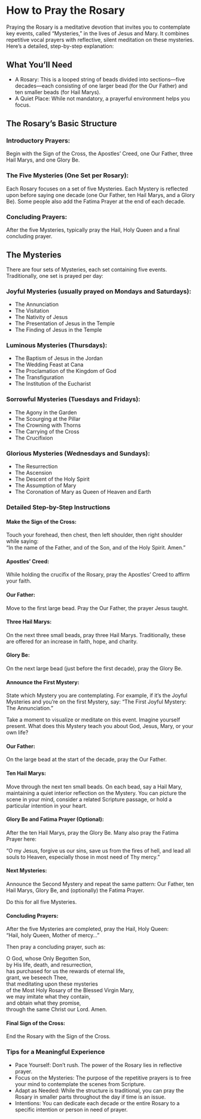 

# How to Pray the Rosary

Praying the Rosary is a meditative devotion that invites you to contemplate key events, called “Mysteries,” in the lives of Jesus and Mary. It combines repetitive vocal prayers with reflective, silent meditation on these mysteries. Here’s a detailed, step-by-step explanation:

## What You’ll Need

 * A Rosary: This is a looped string of beads divided into sections—five decades—each consisting of one larger bead (for the Our Father) and ten smaller beads (for Hail Marys).
 * A Quiet Place: While not mandatory, a prayerful environment helps you focus.

## The Rosary’s Basic Structure

### Introductory Prayers:

Begin with the Sign of the Cross, the Apostles’ Creed, one Our Father, three Hail Marys, and one Glory Be.

### The Five Mysteries (One Set per Rosary):

Each Rosary focuses on a set of five Mysteries. Each Mystery is reflected upon before saying one decade (one Our Father, ten Hail Marys, and a Glory Be). Some people also add the Fatima Prayer at the end of each decade.

### Concluding Prayers:

After the five Mysteries, typically pray the Hail, Holy Queen and a final concluding prayer.

## The Mysteries

There are four sets of Mysteries, each set containing five events. Traditionally, one set is prayed per day:

### Joyful Mysteries (usually prayed on Mondays and Saturdays):

 * The Annunciation
 * The Visitation
 * The Nativity of Jesus
 * The Presentation of Jesus in the Temple
 * The Finding of Jesus in the Temple

### Luminous Mysteries (Thursdays):

 * The Baptism of Jesus in the Jordan
 * The Wedding Feast at Cana
 * The Proclamation of the Kingdom of God
 * The Transfiguration
 * The Institution of the Eucharist

### Sorrowful Mysteries (Tuesdays and Fridays):
 * The Agony in the Garden
 * The Scourging at the Pillar
 * The Crowning with Thorns
 * The Carrying of the Cross
 * The Crucifixion

### Glorious Mysteries (Wednesdays and Sundays):
 * The Resurrection
 * The Ascension
 * The Descent of the Holy Spirit
 * The Assumption of Mary
 * The Coronation of Mary as Queen of Heaven and Earth

### Detailed Step-by-Step Instructions

#### Make the Sign of the Cross:
 
 Touch your forehead, then chest, then left shoulder, then right shoulder while saying:  
 “In the name of the Father, and of the Son, and of the Holy Spirit. Amen.”

#### Apostles’ Creed:

While holding the crucifix of the Rosary, pray the Apostles’ Creed to affirm your faith.

#### Our Father:

Move to the first large bead. Pray the Our Father, the prayer Jesus taught.

#### Three Hail Marys:

On the next three small beads, pray three Hail Marys. Traditionally, these are offered for an increase in faith, hope, and charity.

#### Glory Be:

On the next large bead (just before the first decade), pray the Glory Be.

#### Announce the First Mystery:

State which Mystery you are contemplating. For example, if it’s the Joyful Mysteries and you’re on the first Mystery, say: “The First Joyful Mystery: The Annunciation.”

Take a moment to visualize or meditate on this event. Imagine yourself present. What does this Mystery teach you about God, Jesus, Mary, or your own life?

#### Our Father:

On the large bead at the start of the decade, pray the Our Father.

#### Ten Hail Marys:

Move through the next ten small beads. On each bead, say a Hail Mary, maintaining a quiet interior reflection on the Mystery. You can picture the scene in your mind, consider a related Scripture passage, or hold a particular intention in your heart.

#### Glory Be and Fatima Prayer (Optional):

After the ten Hail Marys, pray the Glory Be. Many also pray the Fatima Prayer here:

“O my Jesus, forgive us our sins, save us from the fires of hell, and lead all souls to Heaven, especially those in most need of Thy mercy.”

#### Next Mysteries:

Announce the Second Mystery and repeat the same pattern: Our Father, ten Hail Marys, Glory Be, and (optionally) the Fatima Prayer.

Do this for all five Mysteries.

#### Concluding Prayers:

After the five Mysteries are completed, pray the Hail, Holy Queen:  
“Hail, holy Queen, Mother of mercy…”

Then pray a concluding prayer, such as:  

O God, whose Only Begotten Son,  
by His life, death, and resurrection,  
has purchased for us the rewards of eternal life,  
grant, we beseech Thee,  
that meditating upon these mysteries  
of the Most Holy Rosary of the Blessed Virgin Mary,  
we may imitate what they contain,  
and obtain what they promise,  
through the same Christ our Lord. Amen.

#### Final Sign of the Cross:

End the Rosary with the Sign of the Cross.

### Tips for a Meaningful Experience

 * Pace Yourself: Don’t rush. The power of the Rosary lies in reflective prayer.
 * Focus on the Mysteries: The purpose of the repetitive prayers is to free your mind to contemplate the scenes from Scripture.
 * Adapt as Needed: While the structure is traditional, you can pray the Rosary in smaller parts throughout the day if time is an issue.
 * Intentions: You can dedicate each decade or the entire Rosary to a specific intention or person in need of prayer.
